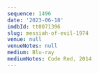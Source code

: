 ```yaml
---
sequence: 1496
date: '2023-06-18'
imdbId: tt0071396
slug: messiah-of-evil-1974
venue: null
venueNotes: null
medium: Blu-ray
mediumNotes: Code Red, 2014
---
```



